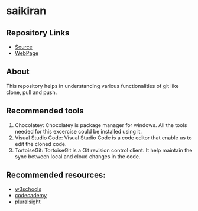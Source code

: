 # saikiran

## Repository Links
- [Source](https://github.com/Saikiran5669/saikiran "Source Repo")
- [WebPage](https://saikiran5669.github.io/saikiran/ "GitHub page")

## About
This repository helps in understanding various functionalities of git like clone, pull and push.

## Recommended tools
1. Chocolatey: Chocolatey is package manager for windows. All the tools needed for this excercise could be installed using it.
1. Visual Studio Code: Visual Studio Code is a code editor that enable us to edit the cloned code.
1. TortoiseGit: TortoiseGit is a Git revision control client. It help maintain the sync between local and cloud changes in the code.

## Recommended resources:
- [w3schools](https://www.w3schools.com/ "Source1")
- [codecademy](https://www.codecademy.com/ "Source2")
- [pluralsight](https://www.pluralsight.com/ "Source3")
